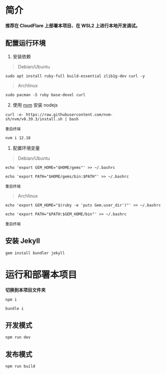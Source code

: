 # 简介

**推荐在 CloudFlare 上部署本项目、在 WSL2 上进行本地开发调试。**

## 配置运行环境

1. 安装依赖

> Debian/Ubuntu

```
sudo apt install ruby-full build-essential zlib1g-dev curl -y
```

> Archlinux

```
sudo pacman -S ruby base-devel curl
```

2. 使用 [nvm](https://github.com/nvm-sh/nvm) 安装 nodejs

```
curl -o- https://raw.githubusercontent.com/nvm-sh/nvm/v0.39.3/install.sh | bash
```

```
重启终端
```

```
nvm i 12.18
```

1. 配置环境变量

> Debian/Ubuntu

```
echo 'export GEM_HOME="$HOME/gems"' >> ~/.bashrc
```

```
echo 'export PATH="$HOME/gems/bin:$PATH"' >> ~/.bashrc
```

```
重启终端
```

> Archlinux

```
echo 'export GEM_HOME="$(ruby -e 'puts Gem.user_dir')"' >> ~/.bashrc
```

```
echo 'export PATH="$PATH:$GEM_HOME/bin"' >> ~/.bashrc
```

```
重启终端
```

## 安装 Jekyll

```
gem install bundler jekyll
```

# 运行和部署本项目

**切换到本项目文件夹**

```
npm i
```

```
bundle i
```

## 开发模式

```
npm run dev
```

## 发布模式

```
npm run build
```
